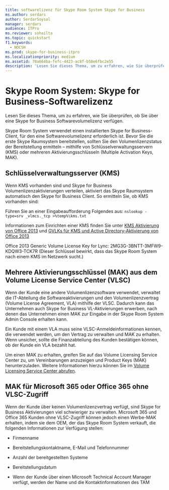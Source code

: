 ```yaml
---
title: softwarelizenz für Skype Room System Skype for Business
ms.author: serdars
author: SerdarSoysal
manager: serdars
audience: ITPro
ms.reviewer: sohailta
ms.topic: quickstart
f1.keywords:
  - NOCSH
ms.prod: skype-for-business-itpro
ms.localizationpriority: medium
ms.assetid: 78a664ba-fefc-4423-ac8f-b58e6fbc2e55
description: 'Lesen Sie dieses Thema, um zu erfahren, wie Sie überprüfen, ob Sie über eine Skype for Business Softwarevolumelizenz verfügen.'
---
```


# <a name="skype-room-system-skype-for-business-software-license"></a>Skype Room System: Skype for Business-Softwarelizenz
 
Lesen Sie dieses Thema, um zu erfahren, wie Sie überprüfen, ob Sie über eine Skype for Business Softwarevolumelizenz verfügen. 
  
Skype Room System verwendet einen installierten Skype for Business-Client, für den eine Softwarevolumelizenz erforderlich ist. Bevor Sie die erste Skype Raumsystem bereitstellen, sollten Sie den Volumenlizenzstatus der Bereitstellung ermitteln – mithilfe von Schlüsselverwaltungsservern (KMS) oder mehreren Aktivierungsschlüsseln (Multiple Activation Keys, MAK).
  
## <a name="key-management-servers-kms"></a>Schlüsselverwaltungsserver (KMS)

Wenn KMS vorhanden sind und Skype for Business Volumenlizenzaktivierungen verteilen, aktiviert das Skype Raumsystem automatisch den Skype for Business Client. So ermitteln Sie, ob KMS vorhanden sind:
  
Führen Sie an einer Eingabeaufforderung Folgendes aus:  `nslookup -type=srv _vlmcs._tcp >%temp%\kms.txt`
  
Informationen zum Einrichten einer KMS finden Sie unter [KMS Aktivierung von Office 2013](/previous-versions/office/office-2013-resource-kit/ee624357(v=office.15)) und [GVLKs für KMS und Active Directory-Aktivierung von Office 2013](/DeployOffice/vlactivation/gvlks)
  
Office 2013 Generic Volume License Key for Lync: 2MG3G-3BNTT-3MFW9-KDQW3-TCK7R (Dieser Schlüssel bewirkt, dass das Skype Room System nach einem KMS im Netzwerk sucht.)
  
## <a name="multiple-activation-keys-mak-from-the-volume-license-service-center-vlsc"></a>Mehrere Aktivierungsschlüssel (MAK) aus dem Volume License Service Center (VLSC)

Wenn der Kunde eine andere Volumenlizenzsoftware verwendet, verwaltet die IT-Abteilung die Softwareaktivierungen und den Volumenlizenzvertrag (Volume License Agreement, VLA) mithilfe der VLSC. Dadurch kann das Unternehmen auch Skype for Business VL-Aktivierungen erwerben, nach denen das Unternehmen einen MAK zur Eingabe in der Skype Room System Admin Console erhalten kann.
  
Ein Kunde mit einem VLA muss seine VLSC-Anmeldeinformationen kennen, die verwendet werden, um den Vertrag zu verwalten und MAK zu erhalten. Wenn unsicher, sollte die Finanzabteilung des Kunden bestätigen können, ob der Kunde ein VLA bezahlt hat.
  
Um einen MAK zu erhalten, greifen Sie auf das Volume Licensing Service Center zu, um Vereinbarungen anzuzeigen und Product Keys (MAK) herunterzuladen. Weitere Informationen hierzu können Sie im [Volume Licensing Service Center abrufen](https://www.microsoft.com/Licensing/servicecenter/default.aspx). 
  
## <a name="mak-for-microsoft-365-or-office-365-without-vlsc-access"></a>MAK für Microsoft 365 oder Office 365 ohne VLSC-Zugriff

Wenn der Kunde über keinen Volumenlizenzvertrag verfügt, sind Skype for Business Aktivierungen viel schwieriger zu verwalten. Microsoft 365 und Office 365 Kunden ohne VLSC-Zugriff können jedoch einen Werbe-MAK erhalten, indem sie dem OEM, der das Skype Room System verkauft, die folgenden Informationen zur Verfügung stellen:
  
- Firmenname
    
- Bereitstellungskontaktname, E-Mail und Telefonnummer
    
- Anzahl der bereitgestellten Systeme
    
- Bereitstellungsdatum
    
- Wenn der Kunde über einen Microsoft Technical Account Manager verfügt, werden der Name und die Kontaktinformationen des TAM
